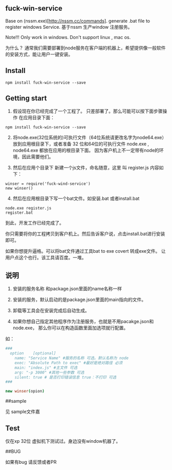 fuck-win-service
-----------------
Base on (nssm.exe)[http://nssm.cc/commands].   generate .bat file to register windows Service.
基于nssm 生产window 注册服务。

Note!!! Only work in windows. Don't support linux , mac os.

为什么？
通常我们需要部署到node服务在客户端的机器上，希望提供像一般软件的安装方式，能让用户一键安装。

## Install


```
npm install fuck-win-service --save
```

## Getting start
1. 假设现在你已经完成了一个工程了。 只差部署了。那么可能可以按下面步骤操作
在应用目录下面：
```
npm install fuck-win-service --save
```

2. 将node.exe(32位系统的)可执行文件（64位系统请更改名字为node64.exe）
放到应用根目录下，或者准备 32 位和64位的可执行文件 node.exe , node64.exe 都放在应用的根目录下面。
因为客户机上不一定带有node的环境，因此需要他们。

3.  然后在应用个目录下 新建一个js文件，命名随意，这里 叫 register.js
内容如下：
```
winser = require('fuck-wind-service')
new winser()
```

4. 然后在应用根目录下写一个bat文件。如安装.bat 或者install.bat

```
node.exe register.js
register.bat
```

到此，开发工作已经完成了。

你只需要将你的工程拷贝到客户机上。然后告诉客户说，点击install.bat进行安装即可。

如果你想提升逼格。可以将bat文件通过工具bat to exe covert 转成exe文件。
让用户点这个也行。该工具请百度。一堆。

## 说明

1. 安装的服务名称 和package.json里面的name名称一样

2. 安装的服务，默认启动的是package.json里面的main指向的文件。

3. 卸载等工具会在安装完成后自动生成。

4. 如果你想自己指定其他程序作为注册服务，也就是不用pacakge.json和node.exe，
那么你可以在构造函数里面加选项就行配置。

如：
```coffeescript
###
  option    [optional]
    name: "Service Name" #服务的名称 可选。默认名称为 node
    exec: "Absolute Path to exec" #最好是绝对路径 必须
    main: "index.js" #主文件 可选
    arg: "-p 3000" #其他一些参数 可选
    silent: true # 是否打印错误信息 true：不打印 可选
###

new winser(opion)

```
##sample

见 sample文件嘉

## Test
仅在xp 32位 虚拟机下测试过。身边没有window机器了。

##BUG

如果有bug 请反馈或者PR
